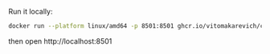 Run it locally:
```bash
docker run --platform linux/amd64 -p 8501:8501 ghcr.io/vitomakarevich/cv-tuner:latest
```

then open http://localhost:8501